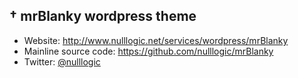 ## † mrBlanky wordpress theme

- Website: <http://www.nulllogic.net/services/wordpress/mrBlanky>
- Mainline source code: <https://github.com/nulllogic/mrBlanky>
- Twitter: [@nulllogic](http://twitter.com/nulllogic)

